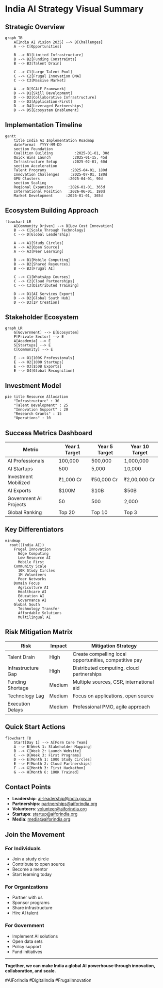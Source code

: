 # India AI Strategy Visual Summary

## Strategic Overview

```mermaid
graph TB
    A[India AI Vision 2035] --> B[Challenges]
    A --> C[Opportunities]
    
    B --> B1[Limited Infrastructure]
    B --> B2[Funding Constraints]
    B --> B3[Talent Drain]
    
    C --> C1[Large Talent Pool]
    C --> C2[Frugal Innovation DNA]
    C --> C3[Massive Market]
    
    A --> D[SCALE Framework]
    D --> D1[Skill Development]
    D --> D2[Collaborative Infrastructure]
    D --> D3[Application-First]
    D --> D4[Leveraged Partnerships]
    D --> D5[Ecosystem Enablement]
```

## Implementation Timeline

```mermaid
gantt
    title India AI Implementation Roadmap
    dateFormat  YYYY-MM-DD
    section Foundation
    Coalition Building          :2025-01-01, 30d
    Quick Wins Launch          :2025-01-15, 45d
    Infrastructure Setup       :2025-02-01, 60d
    section Acceleration
    Talent Programs           :2025-04-01, 180d
    Innovation Challenges     :2025-07-01, 180d
    GPU Clusters             :2025-04-01, 90d
    section Scaling
    Regional Expansion       :2026-01-01, 365d
    International Position   :2026-06-01, 180d
    Market Development      :2026-01-01, 365d
```

## Ecosystem Building Approach

```mermaid
flowchart LR
    A[Community Driven] --> B[Low Cost Innovation]
    B --> C[Scale Through Technology]
    C --> D[Global Leadership]
    
    A --> A1[Study Circles]
    A --> A2[Open Source]
    A --> A3[Peer Learning]
    
    B --> B1[Mobile Computing]
    B --> B2[Shared Resources]
    B --> B3[Frugal AI]
    
    C --> C1[WhatsApp Courses]
    C --> C2[Cloud Partnerships]
    C --> C3[Distributed Training]
    
    D --> D1[AI Services Export]
    D --> D2[Global South Hub]
    D --> D3[IP Creation]
```

## Stakeholder Ecosystem

```mermaid
graph LR
    G[Government] --> E[Ecosystem]
    P[Private Sector] --> E
    A[Academia] --> E
    S[Startups] --> E
    C[Community] --> E
    
    E --> O1[100K Professionals]
    E --> O2[1000 Startups]
    E --> O3[$50B Exports]
    E --> O4[Global Recognition]
```

## Investment Model

```mermaid
pie title Resource Allocation
    "Infrastructure" : 30
    "Talent Development" : 25
    "Innovation Support" : 20
    "Research Grants" : 15
    "Operations" : 10
```

## Success Metrics Dashboard

| Metric | Year 1 Target | Year 5 Target | Year 10 Target |
|--------|---------------|---------------|----------------|
| AI Professionals | 100,000 | 500,000 | 1,000,000 |
| AI Startups | 500 | 5,000 | 10,000 |
| Investment Mobilized | ₹1,000 Cr | ₹50,000 Cr | ₹2,00,000 Cr |
| AI Exports | $100M | $10B | $50B |
| Government AI Projects | 50 | 500 | 2,000 |
| Global Ranking | Top 20 | Top 10 | Top 3 |

## Key Differentiators

```mermaid
mindmap
  root((India AI))
    Frugal Innovation
      Edge Computing
      Low Resource AI
      Mobile First
    Community Scale
      10K Study Circles
      1M Volunteers
      Peer Networks
    Domain Focus
      Agriculture AI
      Healthcare AI
      Education AI
      Governance AI
    Global South
      Technology Transfer
      Affordable Solutions
      Multilingual AI
```

## Risk Mitigation Matrix

| Risk | Impact | Mitigation Strategy |
|------|--------|-------------------|
| Talent Drain | High | Create compelling local opportunities, competitive pay |
| Infrastructure Gap | High | Distributed computing, cloud partnerships |
| Funding Shortage | Medium | Multiple sources, CSR, international aid |
| Technology Lag | Medium | Focus on applications, open source |
| Execution Delays | Medium | Professional PMO, agile approach |

## Quick Start Actions

```mermaid
flowchart TD
    Start[Day 1] --> A[Form Core Team]
    A --> B[Week 1: Stakeholder Mapping]
    B --> C[Week 2: Launch Website]
    C --> D[Week 3: First Programs]
    D --> E[Month 1: 1000 Study Circles]
    E --> F[Month 2: Cloud Partnerships]
    F --> G[Month 3: First Hackathon]
    G --> H[Month 6: 100K Trained]
```

## Contact Points

- **Leadership**: ai-leadership@india.gov.in
- **Partnerships**: partnerships@aiforindia.org
- **Volunteers**: volunteer@aiforindia.org
- **Startups**: startup@aiforindia.org
- **Media**: media@aiforindia.org

## Join the Movement

### For Individuals
- Join a study circle
- Contribute to open source
- Become a mentor
- Start learning today

### For Organizations
- Partner with us
- Sponsor programs
- Share infrastructure
- Hire AI talent

### For Government
- Implement AI solutions
- Open data sets
- Policy support
- Fund initiatives

---

**Together, we can make India a global AI powerhouse through innovation, collaboration, and scale.**

#AIForIndia #DigitalIndia #FrugalInnovation
